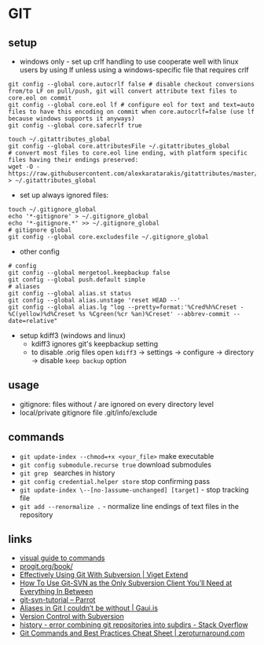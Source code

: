 # GIT

## setup

* windows only - set up crlf handling to use cooperate well with linux users by using lf unless using a windows-specific file that requires crlf
```
git config --global core.autocrlf false # disable checkout conversions from/to LF on pull/push, git will convert attribute text files to core.eol on commit
git config --global core.eol lf # configure eol for text and text=auto files to have this encoding on commit when core.autocrlf=false (use lf because windows supports it anyways)
git config --global core.safecrlf true

touch ~/.gitattributes_global
git config --global core.attributesFile ~/.gitattributes_global
# convert most files to core.eol line ending, with platform specific files having their endings preserved:
wget -O - https://raw.githubusercontent.com/alexkaratarakis/gitattributes/master/{Common,C++,VisualStudio,Java,CSharp}.gitattributes > ~/.gitattributes_global
```
* set up always ignored files:
```
touch ~/.gitignore_global
echo '*-gitignore' > ~/.gitignore_global
echo '*-gitignore.*' >> ~/.gitignore_global
# gitignore global
git config --global core.excludesfile ~/.gitignore_global
```
* other config
```
# config
git config --global mergetool.keepbackup false
git config --global push.default simple
# aliases
git config --global alias.st status
git config --global alias.unstage 'reset HEAD --'
git config --global alias.lg "log --pretty=format:'%Cred%h%Creset -%C(yellow)%d%Creset %s %Cgreen(%cr %an)%Creset' --abbrev-commit --date=relative"
```
* setup kdiff3 (windows and linux)
    * kdiff3 ignores git's keepbackup setting
    * to disable .orig files open `kdiff3` -> settings -> configure -> directory -> disable `keep backup` option

## usage

- gitignore: files without / are ignored on every directory level
- local/private gitignore file .git/info/exclude

## commands

* `git update-index --chmod=+x <your_file>` make executable
* `git config submodule.recurse true` download submodules
* `git grep ` searches in history
* `git config credential.helper store` stop confirming pass
* `git update-index \--[no-]assume-unchanged] [target]` - stop tracking file
* `git add --renormalize .` - normalize line endings of text files in the repository

## links

* [visual guide to commands](http://marklodato.github.io/visual-git-guide/index-en.html)
* [progit.org/book/](http://progit.org/book/)
* [Effectively Using Git With Subversion | Viget Extend](http://www.viget.com/extend/effectively-using-git-with-subversion/)
* [How To Use Git-SVN as the Only Subversion Client You’ll Need at Everything In Between](http://maymay.net/blog/2009/02/24/how-to-use-git-svn-as-the-only-subversion-client-youll-need/)
* [git-svn-tutorial – Parrot](http://trac.parrot.org/parrot/wiki/git-svn-tutorial)
* [Aliases in Git I couldn’t be without | Gaui.is](http://gaui.is/aliases-in-git-i-couldnt-be-without/)
* [Version Control with Subversion](http://svnbook.red-bean.com/)
* [history - error combining git repositories into subdirs - Stack Overflow](http://stackoverflow.com/questions/7798142/error-combining-git-repositories-into-subdirs)
* [Git Commands and Best Practices Cheat Sheet | zeroturnaround.com](http://zeroturnaround.com/rebellabs/git-commands-and-best-practices-cheat-sheet/)
